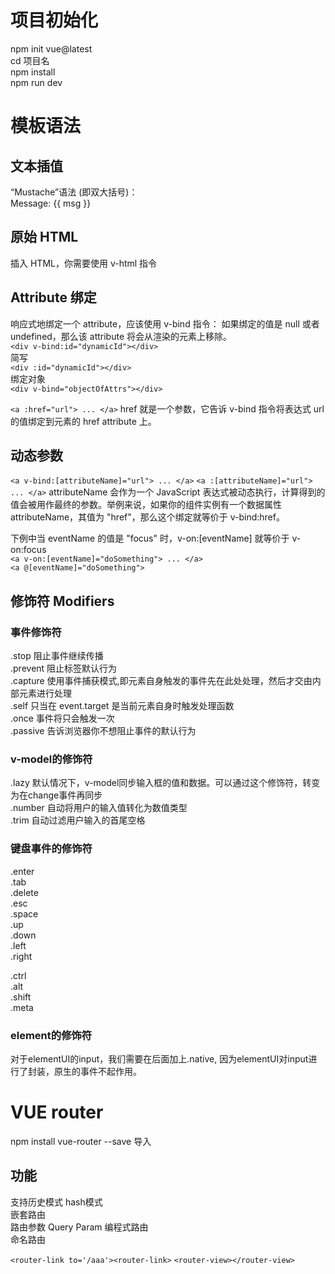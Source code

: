 
# 项目初始化
npm init vue@latest  
cd 项目名  
npm install  
npm run dev  

# 模板语法
## 文本插值 
“Mustache”语法 (即双大括号)：   
<span>Message: {{ msg }}</span>  
## 原始 HTML
插入 HTML，你需要使用 v-html 指令  
<span v-html="rawHtml"></span>  
## Attribute 绑定 
响应式地绑定一个 attribute，应该使用 v-bind 指令： 
如果绑定的值是 null 或者 undefined，那么该 attribute 将会从渲染的元素上移除。  
`<div v-bind:id="dynamicId"></div>`   
简写  
`<div :id="dynamicId"></div>`   
绑定对象  
`<div v-bind="objectOfAttrs"></div>`

`<a :href="url"> ... </a>` href 就是一个参数，它告诉 v-bind 指令将表达式 url 的值绑定到元素的 href attribute 上。  
## 动态参数
`<a v-bind:[attributeName]="url"> ... </a>`
`<a :[attributeName]="url"> ... </a>`
attributeName 会作为一个 JavaScript 表达式被动态执行，计算得到的值会被用作最终的参数。举例来说，如果你的组件实例有一个数据属性 attributeName，其值为 "href"，那么这个绑定就等价于 v-bind:href。

下例中当 eventName 的值是 "focus" 时，v-on:[eventName] 就等价于 v-on:focus  
`<a v-on:[eventName]="doSomething"> ... </a>`  
`<a @[eventName]="doSomething">`  

## 修饰符 Modifiers 
### 事件修饰符
.stop 阻止事件继续传播  
.prevent 阻止标签默认行为  
.capture 使用事件捕获模式,即元素自身触发的事件先在此处处理，然后才交由内部元素进行处理  
.self 只当在 event.target 是当前元素自身时触发处理函数  
.once 事件将只会触发一次  
.passive 告诉浏览器你不想阻止事件的默认行为  
### v-model的修饰符
.lazy 默认情况下，v-model同步输入框的值和数据。可以通过这个修饰符，转变为在change事件再同步  
.number 自动将用户的输入值转化为数值类型  
.trim  自动过滤用户输入的首尾空格
### 键盘事件的修饰符
.enter  
.tab  
.delete  
.esc  
.space  
.up  
.down  
.left  
.right  

.ctrl  
.alt  
.shift  
.meta  

### element的修饰符
对于elementUI的input，我们需要在后面加上.native, 因为elementUI对input进行了封装，原生的事件不起作用。

# VUE router
npm install vue-router --save   导入   
## 功能
  支持历史模式 hash模式  
  嵌套路由  
  路由参数 Query Param 
  编程式路由  
  命名路由  

`<router-link to='/aaa'><router-link>`
`<router-view></router-view>`
